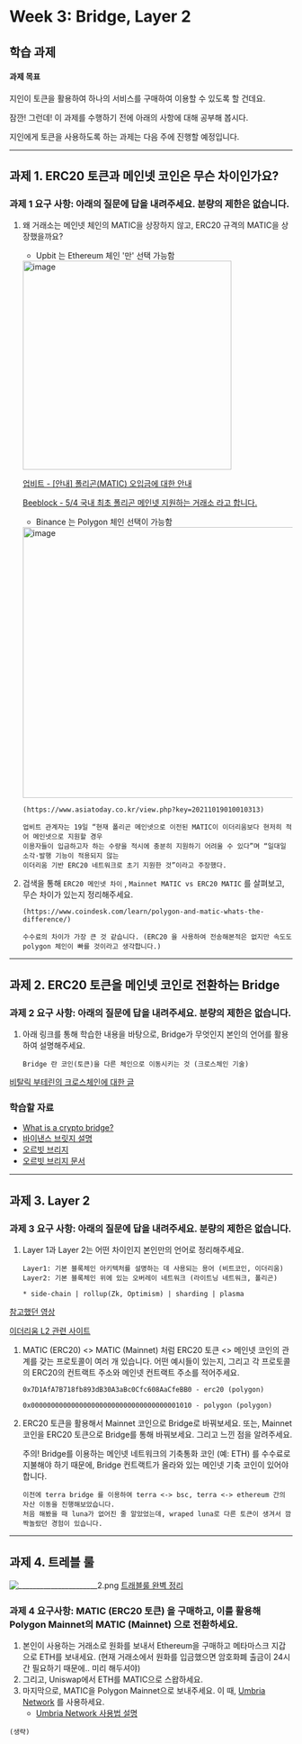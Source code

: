 # Week 3: Bridge, Layer 2

## 학습 과제

#### 과제 목표

지인이 토큰을 활용하여 하나의 서비스를 구매하여 이용할 수 있도록 할 건데요.

잠깐! 그런데! 이 과제를 수행하기 전에 아래의 사항에 대해 공부해 봅시다.

지인에게 토큰을 사용하도록 하는 과제는 다음 주에 진행할 예정입니다.

----

## 과제 1. ERC20 토큰과 메인넷 코인은 무슨 차이인가요?

### 과제 1 요구 사항: 아래의 질문에 답을 내려주세요. 분량의 제한은 없습니다.

1. 왜 거래소는 메인넷 체인의 MATIC을 상장하지 않고, ERC20 규격의 MATIC을 상장했을까요?

   - Upbit 는 Ethereum 체인 '만' 선택 가능함
   
   <img width="371" alt="image" src="https://user-images.githubusercontent.com/90569731/166416459-8de11a84-a7db-403b-9da0-b8f2de315eb4.png">
   
   [업비트 - [안내] 폴리곤(MATIC) 오입금에 대한 안내](https://upbit.com/service_center/notice?id=2223)
   
   [Beeblock - 5/4 국내 최초 폴리곤 메인넷 지원하는 거래소 라고 합니다. ](https://beeblock.co.kr/support/news/BN_BN/content/IOSSKIP_220503_1)

   - Binance 는 Polygon 체인 선택이 가능함
   
   <img width="481" alt="image" src="https://user-images.githubusercontent.com/90569731/166416890-5b40a05f-9d1f-43de-b924-f4d18186532a.png">
   
   ```
   (https://www.asiatoday.co.kr/view.php?key=20211019010010313)

   업비트 관계자는 19일 “현재 폴리곤 메인넷으로 이전된 MATIC이 이더리움보다 현저히 적어 메인넷으로 지원할 경우
   이용자들이 입금하고자 하는 수량을 적시에 충분히 지원하기 어려울 수 있다”며 “일대일 소각·발행 기능이 적용되지 않는
   이더리움 기반 ERC20 네트워크로 초기 지원한 것”이라고 주장했다.
   ```

2. 검색을 통해 `ERC20 메인넷 차이` , `Mainnet MATIC vs ERC20 MATIC` 를 살펴보고, 무슨 차이가 있는지 정리해주세요.
   ```
   (https://www.coindesk.com/learn/polygon-and-matic-whats-the-difference/)

   수수료의 차이가 가장 큰 것 같습니다. (ERC20 을 사용하여 전송해본적은 없지만 속도도 polygon 체인이 빠를 것이라고 생각합니다.)
   ```
------

## 과제 2. ERC20 토큰을 메인넷 코인로 전환하는 Bridge

### 과제 2 요구 사항: 아래의 질문에 답을 내려주세요. 분량의 제한은 없습니다.

1. 아래 링크를 통해 학습한 내용을 바탕으로, Bridge가 무엇인지 본인의 언어를 활용하여 설명해주세요.

   ```
   Bridge 란 코인(토큰)을 다른 체인으로 이동시키는 것 (크로스체인 기술)
   ```

[비탈릭 부테린의 크로스체인에 대한 글](https://old.reddit.com/r/ethereum/comments/rwojtk/ama_we_are_the_efs_research_team_pt_7_07_january/hrngyk8/)

### 학습할 자료

* [What is a crypto bridge?](https://www.youtube.com/watch?v=nT26cIz8HjI)
* [바이낸스 브릿지 설명](https://academy.binance.com/ko/articles/an-introduction-to-binance-bridge)
* [오르빗 브리지](https://bridge.orbitchain.io/)
* [오르빗 브리지 문서](https://bridge-docs.orbitchain.io/faq/general-kr)

   
-----

## 과제 3. Layer 2

### 과제 3 요구 사항: 아래의 질문에 답을 내려주세요. 분량의 제한은 없습니다.

1. Layer 1과 Layer 2는 어떤 차이인지 본인만의 언어로 정리해주세요.
   ```
   Layer1: 기본 블록체인 아키텍처를 설명하는 데 사용되는 용어 (비트코인, 이더리움)
   Layer2: 기본 블록체인 위에 있는 오버레이 네트워크 (라이트닝 네트워크, 폴리곤)

   * side-chain | rollup(Zk, Optimism) | sharding | plasma
   ```

[참고했던 영상](https://youtu.be/3pyBoNCMQmg)

[이더리움 L2 관련 사이트](https://l2beat.com/)

1. MATIC (ERC20) <> MATIC (Mainnet) 처럼 ERC20 토큰 <> 메인넷 코인의 관계를 갖는 프로토콜이 여러 개 있습니다. 어떤 예시들이 있는지, 그리고 각 프로토콜의 ERC20의 컨트랙트 주소와 메인넷 컨트랙트 주소를 적어주세요.
   ```
   0x7D1AfA7B718fb893dB30A3aBc0Cfc608AaCfeBB0 - erc20 (polygon)

   0x0000000000000000000000000000000000001010 - polygon (polygon)
   ```

2. ERC20 토큰을 활용해서 Mainnet 코인으로 Bridge로 바꿔보세요. 또는, Mainnet 코인을 ERC20 토큰으로 Bridge를 통해 바꿔보세요. 그리고 느낀 점을 알려주세요.

   주의! Bridge를 이용하는 메인넷 네트워크의 기축통화 코인 (예: ETH) 를 수수료로 지불해야 하기 때문에, Bridge 컨트랙트가 올라와 있는 메인넷 기축 코인이 있어야 합니다.

   ```
   이전에 terra bridge 를 이용하여 terra <-> bsc, terra <-> ethereum 간의 자산 이동을 진행해보았습니다.
   처음 해봤을 때 luna가 없어진 줄 알았었는데, wraped luna로 다른 토큰이 생겨서 깜짝놀랐던 경험이 있습니다.
   ```

-----

## 과제 4. 트레블 룰

![______________________2.png](https://upbitcs.zendesk.com/hc/article_attachments/5028853196569/______________________2.png)
[트래블룰 완벽 정리](https://za-ryong.tistory.com/entry/%EC%97%85%EB%B9%84%ED%8A%B8-%ED%8A%B8%EB%9E%98%EB%B8%94%EB%A3%B0)

### 과제 4 요구사항: MATIC (ERC20 토큰) 을 구매하고, 이를 활용해 Polygon Mainnet의 MATIC (Mainnet) 으로 전환하세요.

1. 본인이 사용하는 거래소로 원화를 보내서 Ethereum을 구매하고 메타마스크 지갑으로 ETH를 보내세요. (현재 거래소에서 원화를 입금했으면 암호화폐 출금이 24시간 필요하기 때문에.. 미리 해두셔야)
2. 그리고, Uniswap에서 ETH를 MATIC으로 스왑하세요.
3. 마지막으로, MATIC을 Polygon Mainnet으로 보내주세요. 이 때, [Umbria Network](https://bridge.umbria.network/) 를 사용하세요.
   * [Umbria Network 사용법 설명](https://www.youtube.com/watch?v=445PZnORsxo)


```
(생략)
```
